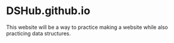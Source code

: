 # DSHub.github.io
This website will be a way to practice making a website while also practicing data structures. 
